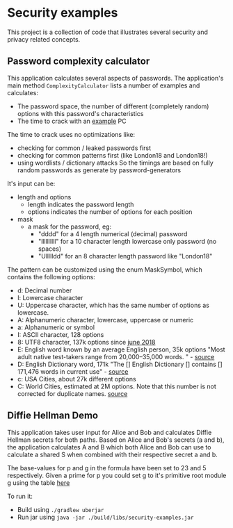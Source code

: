 # Security examples

This project is a collection of code that illustrates several security and privacy related concepts.


## Password complexity calculator

This application calculates several aspects of passwords. The application's main method ```ComplexityCalculator``` lists a number of examples and calculates:
* The password space, the number of different (completely random) options with this password's characteristics
* The time to crack with an [example](https://www.netmux.com/blog/how-to-build-a-password-cracking-rig) PC

The time to crack uses no optimizations like:
* checking for common / leaked passwords first
* checking for common patterns first (like London18 and London18!)
* using wordlists / dictionary attacks
So the timings are based on fully random passwords as generate by password-generators

It's input can be:
* length and options
  * length indicates the password length
  * options indicates the number of options for each position
* mask
  * a mask for the password, eg:
    * "dddd" for a 4 length numerical (decimal) password
    * "llllllllll" for a 10 character length lowercase only password (no spaces)
    * "Ullllldd" for an 8 character length password like "London18"

The pattern can be customized using the enum MaskSymbol, which contains the following options:
* d: Decimal number
* l: Lowercase character
* U: Uppercase character, which has the same number of options as lowercase.
* A: Alphanumeric character, lowercase, uppercase or numeric
* a: Alphanumeric or symbol
* I: ASCII character, 128 options
* 8: UTF8 character, 137k options since [june 2018](http://www.babelstone.co.uk/Unicode/HowMany.html)
* E: English word known by an average English person, 35k options "Most adult native test-takers range from 20,000–35,000 words. " - [source](https://www.economist.com/johnson/2013/05/29/lexical-facts)
* D: English Dictionary word, 171k "The [] English Dictionary [] contains [] 171,476 words in current use" - [source](https://en.oxforddictionaries.com/explore/how-many-words-are-there-in-the-english-language/)
* c: USA Cities, about 27k different options
* C: World Cities, estimated at 2M options. Note that this number is not corrected for duplicate names. [source](https://www.quora.com/How-many-towns-and-cities-are-there-in-the-world)

## Diffie Hellman Demo

This application takes user input for Alice and Bob and calculates Diffie Hellman secrets for both paths.
Based on Alice and Bob's secrets (a and b), the application calculates A and B which both Alice and Bob
can use to calculate a shared S when combined with their respective secret a and b.

The base-values for p and g in the formula have been set to 23 and 5 respectively.
Given a prime for p you could set g to it's primitive root module g using the table [here](https://en.wikipedia.org/wiki/Primitive_root_modulo_n)
 
To run it:
* Build using ```./gradlew uberjar```
* Run jar using ```java -jar ./build/libs/security-examples.jar```

